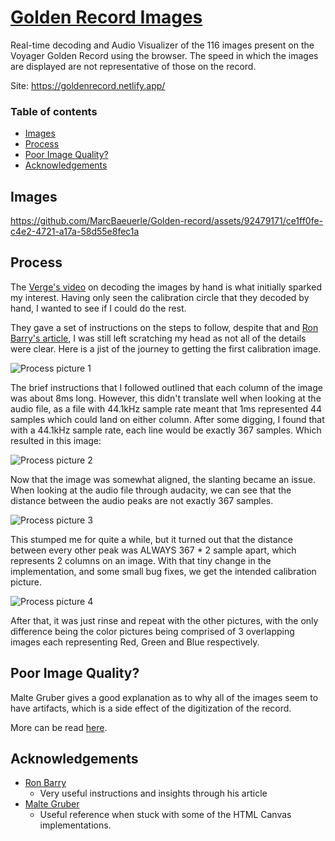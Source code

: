 
# [Golden Record Images](https://goldenrecord.netlify.app/)

Real-time decoding and Audio Visualizer of the 116 images present on the Voyager Golden Record using the browser. The speed in which the images are displayed are not representative of those on the record.

Site: <https://goldenrecord.netlify.app/>

### Table of contents
- [Images](#images)
- [Process](#process)
- [Poor Image Quality?](#poor-image-quality)
- [Acknowledgements](#acknowledgements)

## Images
https://github.com/MarcBaeuerle/Golden-record/assets/92479171/ce1ff0fe-c4e2-4721-a17a-58d55e8fec1a

## Process
The [Verge's video][verge-video] on decoding the images by hand is what initially sparked my interest. Having only seen the calibration circle that they decoded by hand, I wanted to see if I could do the rest.

They gave a set of instructions on the steps to follow, despite that and [Ron Barry's article][Ron-article], I was still left scratching my head as not all of the details were clear. Here is a jist of the journey to getting the first calibration image.

![Process picture 1][process-1]

The brief instructions that I followed outlined that each column of the image was about 8ms long. However, this didn't translate well when looking at the audio file, as a file with 44.1kHz sample rate meant that 1ms represented 44 samples which could land on either column. After some digging, I found that with a 44.1kHz sample rate, each line would be exactly 367 samples. Which resulted in this image: 

![Process picture 2][process-2]

Now that the image was somewhat aligned, the slanting became an issue.
When looking at the audio file through audacity, we can see that the distance between the audio peaks are not exactly 367 samples.

![Process picture 3][process-3]

This stumped me for quite a while, but it turned out that the distance between every other peak was ALWAYS 367 * 2 sample apart, which represents 2 columns on an image. With that tiny change in the implementation, and some small bug fixes, we get the intended calibration picture.

![Process picture 4][process-4]

After that, it was just rinse and repeat with the other pictures, with the only difference being the color pictures being comprised of 3 overlapping images each representing Red, Green and Blue respectively.

## Poor Image Quality?
Malte Gruber gives a good explanation as to why all of the images seem to have artifacts, which is a side effect of the digitization of the record. 

More can be read [here][Malte-explain].


## Acknowledgements
- [Ron Barry][Ron-article] 
  - Very useful instructions and insights through his article
- [Malte Gruber][Malte-site] 
  - Useful reference when stuck with some of the HTML Canvas implementations.


[process-1]: ./src/assets/images/process-1.png
[process-2]: ./src/assets/images/process-2.png
[process-3]: ./src/assets/images/process-3.png
[process-4]: ./src/assets/images/process-4.png
[verge-video]: https://www.youtube.com/watch?v=RRuovINxpPc&ab_channel=VergeScience
[Malte-site]: https://maltegruber.github.io/voyager-record-decoder/
[Malte-explain]: https://github.com/MalteGruber/voyager-record-decoder#audio-file-filtering-artifacts
[Ron-article]: https://boingboing.net/2017/09/05/how-to-decode-the-images-on-th.html


